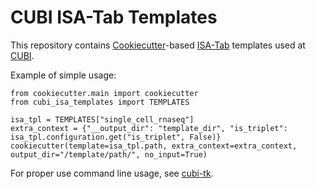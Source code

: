# CUBI ISA-Tab Templates

This repository contains [Cookiecutter](https://github.com/cookiecutter/cookiecutter)-based [ISA-Tab](https://isa-tools.org/) templates used at [CUBI](https://www.cubi.bihealth.org/).

Example of simple usage:

```
from cookiecutter.main import cookiecutter
from cubi_isa_templates import TEMPLATES

isa_tpl = TEMPLATES["single_cell_rnaseq"]
extra_context = {"__output_dir": "template_dir", "is_triplet": isa_tpl.configuration.get("is_triplet", False)}
cookiecutter(template=isa_tpl.path, extra_context=extra_context, output_dir="/template/path/", no_input=True)
```

For proper use command line usage, see [cubi-tk](https://github.com/bihealth/cubi-tk).
